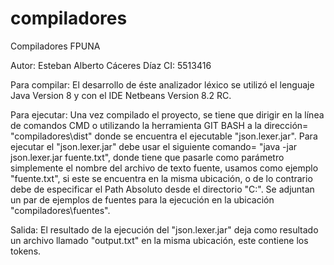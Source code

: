 compiladores
============

Compiladores FPUNA

Autor: Esteban Alberto Cáceres Díaz 
CI: 5513416

Para compilar: El desarrollo de éste analizador léxico se utilizó el lenguaje Java Version 8 y con el IDE Netbeans Version 8.2 RC.

Para ejecutar: Una vez compilado el proyecto, se tiene que dirigir en la línea de comandos CMD o utilizando la herramienta GIT BASH a la dirección= "compiladores\dist" donde se encuentra el ejecutable "json.lexer.jar".
Para ejecutar el "json.lexer.jar" debe usar el siguiente comando= "java -jar json.lexer.jar fuente.txt", donde tiene que pasarle como parámetro simplemente el nombre del archivo de texto fuente, usamos como ejemplo "fuente.txt",
si este se encuentra en la misma ubicación, o de lo contrario debe de especificar el Path Absoluto desde el directorio "C:".
Se adjuntan un par de ejemplos de fuentes para la ejecución en la ubicación "compiladores\fuentes".

Salida: El resultado de la ejecución del "json.lexer.jar" deja como resultado un archivo llamado "output.txt" en la misma ubicación, este contiene los tokens.

